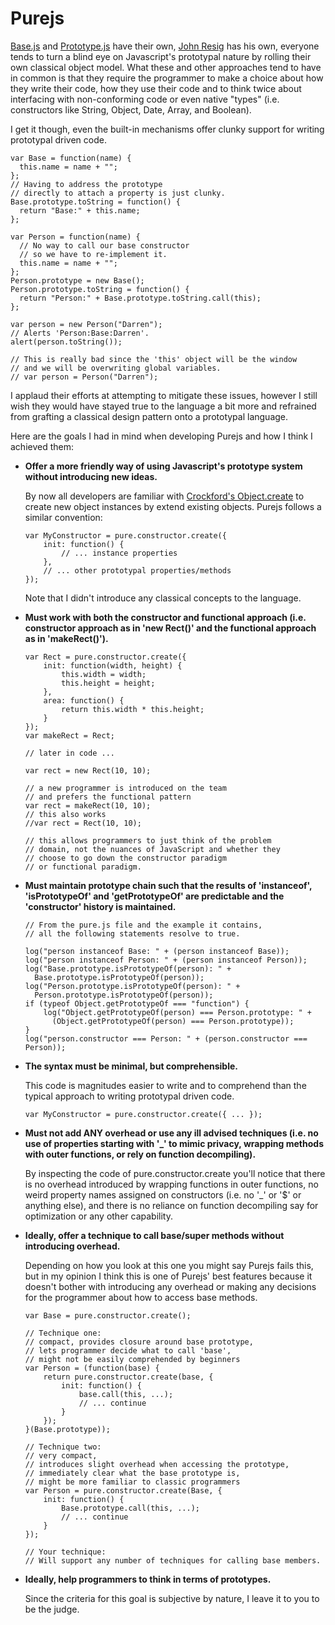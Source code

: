 Purejs
====================

[Base.js](http://code.google.com/p/base2/source/browse/trunk/src/base2/Base.js) and [Prototype.js](http://www.prototypejs.org/learn/class-inheritance) have their own, [John Resig](http://ejohn.org/blog/simple-javascript-inheritance/) has his own, everyone tends to turn a blind eye on Javascript's prototypal nature by rolling their own classical object model. What these and other approaches tend to have in common is that they require the programmer to make a choice about how they write their code, how they use their code and to think twice about interfacing with non-conforming code or even native "types" (i.e. constructors like String, Object, Date, Array, and Boolean).

I get it though, even the built-in mechanisms offer clunky support for writing prototypal driven code.

    var Base = function(name) {
      this.name = name + "";
    };
    // Having to address the prototype
    // directly to attach a property is just clunky.
    Base.prototype.toString = function() {
      return "Base:" + this.name;
    };

    var Person = function(name) {
      // No way to call our base constructor
      // so we have to re-implement it.
      this.name = name + "";
    };
    Person.prototype = new Base();
    Person.prototype.toString = function() {
      return "Person:" + Base.prototype.toString.call(this);
    };

    var person = new Person("Darren");
    // Alerts 'Person:Base:Darren'.
    alert(person.toString());

    // This is really bad since the 'this' object will be the window
    // and we will be overwriting global variables.
    // var person = Person("Darren");

I applaud their efforts at attempting to mitigate these issues, however I still wish they would have stayed true to the language a bit more and refrained from grafting a classical design pattern onto a prototypal language.

Here are the goals I had in mind when developing Purejs and how I think I achieved them:

+   **Offer a more friendly way of using Javascript's prototype system without introducing new ideas.**

    By now all developers are familiar with [Crockford's Object.create](http://javascript.crockford.com/prototypal.html) to create new object instances by extend existing objects. Purejs follows a similar convention:

        var MyConstructor = pure.constructor.create({
            init: function() {
                // ... instance properties
            },
            // ... other prototypal properties/methods
        });

    Note that I didn't introduce any classical concepts to the language.

+   **Must work with both the constructor and functional approach (i.e. constructor approach as in 'new Rect()' and the functional approach as in 'makeRect()').**

        var Rect = pure.constructor.create({
            init: function(width, height) {
                this.width = width;
                this.height = height;
            },
            area: function() {
                return this.width * this.height;
            }
        });
        var makeRect = Rect;

        // later in code ...

        var rect = new Rect(10, 10);

        // a new programmer is introduced on the team
        // and prefers the functional pattern
        var rect = makeRect(10, 10);
        // this also works
        //var rect = Rect(10, 10);

        // this allows programmers to just think of the problem
        // domain, not the nuances of JavaScript and whether they
        // choose to go down the constructor paradigm
        // or functional paradigm.

+   **Must maintain prototype chain such that the results of 'instanceof', 'isPrototypeOf' and 'getPrototypeOf' are predictable and the 'constructor' history is maintained.**

        // From the pure.js file and the example it contains,
        // all the following statements resolve to true.

        log("person instanceof Base: " + (person instanceof Base));
        log("person instanceof Person: " + (person instanceof Person));
        log("Base.prototype.isPrototypeOf(person): " +
          Base.prototype.isPrototypeOf(person));
        log("Person.prototype.isPrototypeOf(person): " +
          Person.prototype.isPrototypeOf(person));
        if (typeof Object.getPrototypeOf === "function") {
            log("Object.getPrototypeOf(person) === Person.prototype: " +
              (Object.getPrototypeOf(person) === Person.prototype));
        }
        log("person.constructor === Person: " + (person.constructor === Person));

+   **The syntax must be minimal, but comprehensible.**

    This code is magnitudes easier to write and to comprehend than the typical
    approach to writing prototypal driven code.

        var MyConstructor = pure.constructor.create({ ... });

+   **Must not add ANY overhead or use any ill advised techniques (i.e. no use of properties starting with '_' to mimic privacy, wrapping methods with outer functions, or rely on function decompiling).**

    By inspecting the code of pure.constructor.create you'll notice that there is no overhead introduced by wrapping functions in outer functions, no weird property names assigned on constructors (i.e. no '_' or '$' or anything else), and there is no reliance on function decompiling say for optimization or any other capability.

+   **Ideally, offer a technique to call base/super methods without introducing overhead.**

    Depending on how you look at this one you might say Purejs fails this, but in my opinion I think this is one of Purejs' best features because it doesn't bother with introducing any overhead or making any decisions for the programmer about how to access base methods.

        var Base = pure.constructor.create();

        // Technique one:
        // compact, provides closure around base prototype,
        // lets programmer decide what to call 'base',
        // might not be easily comprehended by beginners
        var Person = (function(base) {
            return pure.constructor.create(base, {
                init: function() {
                    base.call(this, ...);
                    // ... continue
                }
            });
        }(Base.prototype));

        // Technique two:
        // very compact,
        // introduces slight overhead when accessing the prototype,
        // immediately clear what the base prototype is,
        // might be more familiar to classic programmers
        var Person = pure.constructor.create(Base, {
            init: function() {
                Base.prototype.call(this, ...);
                // ... continue
            }
        });

        // Your technique:
        // Will support any number of techniques for calling base members.

+   **Ideally, help programmers to think in terms of prototypes.**

    Since the criteria for this goal is subjective by nature, I leave it to you to be the judge.